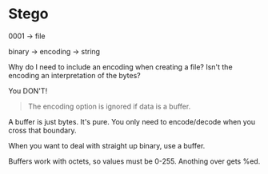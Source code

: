 # Stego

0001 -> file

binary -> encoding -> string

Why do I need to include an encoding when creating a file?  Isn't the encoding
an interpretation of the bytes?

  You DON'T!

  > The encoding option is ignored if data is a buffer.

A buffer is just bytes.  It's pure.  You only need to encode/decode when you
cross that boundary.

When you want to deal with straight up binary, use a buffer.

Buffers work with octets, so values must be 0-255.  Anothing over gets %ed.
